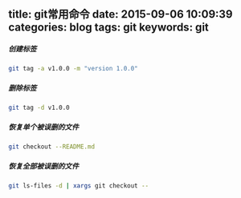 title: git常用命令
date: 2015-09-06 10:09:39
categories: blog
tags: git
keywords: git
---
##### 创建标签
```bash
git tag -a v1.0.0 -m "version 1.0.0"
```
##### 删除标签
```bash
git tag -d v1.0.0
```
<!-- more -->
##### 恢复单个被误删的文件
```bash
git checkout --README.md
```
##### 恢复全部被误删的文件
```bash
git ls-files -d | xargs git checkout --
```